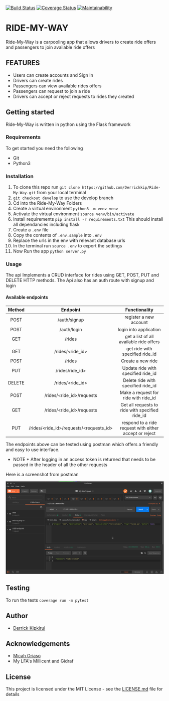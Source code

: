 [![Build Status](https://travis-ci.org/Derrickkip/Ride-My-Way.svg?branch=develop)](https://travis-ci.org/Derrickkip/Ride-My-Way) [![Coverage Status](https://coveralls.io/repos/github/Derrickkip/Ride-My-Way/badge.svg?branch=develop)](https://coveralls.io/github/Derrickkip/Ride-My-Way?branch=develop) [![Maintainability](https://api.codeclimate.com/v1/badges/b3f10d58926db9638e30/maintainability)](https://codeclimate.com/github/Derrickkip/Ride-My-Way/maintainability)

# RIDE-MY-WAY
 Ride-My-Way is a carpooling app that allows drivers to create ride offers and passengers to join available ride offers
 
## FEATURES
* Users can create accounts and Sign In
* Drivers can create rides
* Passengers can view available rides offers
* Passengers can request to join a ride
* Drivers can accept or reject requests to rides they created

## Getting started
 Ride-My-Way is written in python using the Flask framework
### Requirements
To get started you need the following
 * Git
 * Python3

### Installation
1. To clone this repo run ``git clone https://github.com/Derrickkip/Ride-My-Way.git`` from your local terminal
2. `git checkout develop` to use the develop branch
3. Cd into the Ride-My-Way Folders
4. Create a virtual environment `python3 -m venv venv`
5. Activate the virtual environment `source venv/bin/activate`
6. Install requirements `pip install -r requirements.txt` This should install all dependancies including flask
7. Create a `.env` file
8. Copy the contents of `.env.sample` into `.env`
9. Replace the urls in the env with relevant database urls
10. In the terminal run `source .env` to export the settings
11. Now Run the app `python server.py`

### Usage
The api Implements a CRUD interface for rides using GET, POST, PUT and DELETE HTTP methods. The Api also has an auth route with signup and login

#### Available endpoints
| Method             | Endpoint                                | Functionality
|:------------------:|:---------------------------------------:|:--------------------------------------:|
 POST                | /auth/signup                            | register a new account
 POST                | /auth/login                             | login into application
 GET                 | /rides                                  | get a list of all available ride offers
 GET                 | /rides/<ride_id>                        | get ride with specified ride_id
 POST                | /rides                                  | Create a new ride
 PUT                 | /rides/ride_id>                         | Update ride with specified ride_id
 DELETE              | /rides/<ride_id>                        | Delete ride with specified ride_id
 POST                | /rides/<ride_id>/requests               | Make a request for ride with ride_id
 GET                 | /rides/<ride_id>/requests               | Get all requests to ride with specified ride_id
 PUT                 | /rides/<ride_id>/requests/<requests_id> |respond to a ride request with either accept or reject

The endpoints above can be tested using postman which offers a friendly and easy to use interface.
* NOTE * After logging in an access token is returned that needs to be passed in the header of all the other requests

Here is a screenshot from postman

![Postman screenshot](screenshots/postman2.png)

## Testing
To run the tests `coverage run -m pytest`



## Author
* [Derrick Kipkirui](https://github.com/Derrickkip)

## Acknowledgements
* [Micah Oriaso](https://github.com/micahoriaso)
* My LFA's Millicent and Gidraf 


## License
This project is licensed under the MIT License - see the [LICENSE.md](LICENSE) file for details
